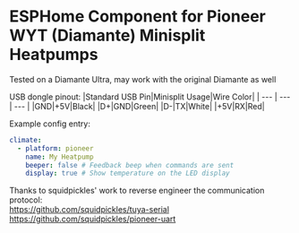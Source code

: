 # ESPHome Component for Pioneer WYT (Diamante) Minisplit Heatpumps

Tested on a Diamante Ultra, may work with the original Diamante as well

USB dongle pinout:
|Standard USB Pin|Minisplit Usage|Wire Color|
| --- | --- | --- |
|GND|+5V|Black|
|D+|GND|Green|
|D-|TX|White|
|+5V|RX|Red|

Example config entry:
```yaml
climate:
  - platform: pioneer
    name: My Heatpump
    beeper: false # Feedback beep when commands are sent
    display: true # Show temperature on the LED display
```

Thanks to squidpickles' work to reverse engineer the communication protocol:  
https://github.com/squidpickles/tuya-serial  
https://github.com/squidpickles/pioneer-uart